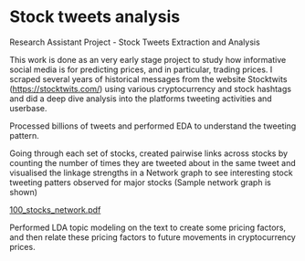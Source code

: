 # Stock tweets analysis
Research Assistant Project - Stock Tweets Extraction and Analysis

This work is done as an very early stage project to study how informative social media is for predicting prices, and in particular, trading prices. 
I scraped several years of historical messages from the website Stocktwits (https://stocktwits.com/) using various cryptocurrency and stock hashtags and did a deep dive analysis into the platforms tweeting activities and userbase.

Processed billions of tweets and performed EDA to understand the tweeting pattern. 

Going through each set of stocks, created pairwise links across stocks by counting the number of times they are tweeted about in the same tweet and visualised the linkage strengths in a Network graph to see interesting stock tweeting patters observed for major stocks (Sample network graph is shown)

[100_stocks_network.pdf](https://github.com/chaitanyakota1/StockTweetsAnalysis/files/13822321/100_stocks_network.pdf)




Performed LDA topic modeling on the text to create some pricing factors, and then relate these pricing factors to future movements in cryptocurrency prices.
 
